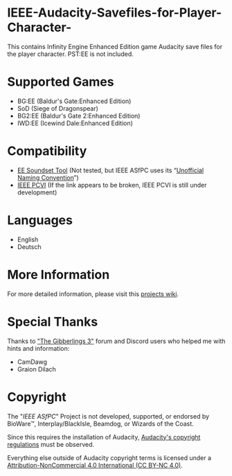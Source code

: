 # IEEE-Audacity-Savefiles-for-Player-Character-
This contains Infinity Engine Enhanced Edition game Audacity save files for the player character. PST:EE is not included.

# Supported Games
* BG:EE (Baldur's Gate:Enhanced Edition)
* SoD (Siege of Dragonspear)
* BG2:EE (Baldur's Gate 2:Enhanced Edition)
* IWD:EE (Icewind Dale:Enhanced Edition)

# Compatibility
* [EE Soundset Tool](https://github.com/Gibberlings3/EE_soundset_tool) (Not tested, but IEEE ASfPC uses its “[Unofficial Naming Convention](https://www.gibberlings3.net/forums/topic/34560-adding-soundsets-to-the-ees-using-the-ee-soundset-tool/)”)
* [IEEE PCVI](https://github.com/Incrementis/IEEE-Player-Character-Voice-Installer-) (If the link appears to be broken, IEEE PCVI is still under development)

# Languages
* English
* Deutsch

# More Information
For more detailed information, please visit this [projects wiki](#).

# Special Thanks
Thanks to ["The Gibberlings 3"](https://www.gibberlings3.net/forums/) forum and Discord users who helped me with hints and information:
* CamDawg
* Graion Dilach

# Copyright

The "*IEEE ASfPC*" Project is not developed, supported, or endorsed by BioWare™, Interplay/BlackIsle, Beamdog, or Wizards of the Coast.

Since this requires the installation of Audacity, [Audacity's copyright regulations](https://www.audacityteam.org/FAQ/) must be observed.

Everything else outside of Audacity copyright terms is licensed under a [Attribution-NonCommercial 4.0 International (CC BY-NC 4.0)](https://creativecommons.org/licenses/by-nc/4.0/).
